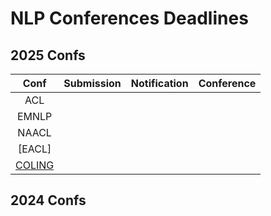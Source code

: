 # NLP Conferences Deadlines

## 2025 Confs

|  Conf  | Submission    |   Notification  |   Conference  |
| :---:  |    :----:        |        :---:         |        :---:         |
|  ACL   |               |                 |               |
|  EMNLP |               |                  |                      |
|  NAACL |               |                   |                 |
|  [EACL]  |               |                 |                 |
|  [COLING](https://coling2025.org/)  |  |  |  |

## 2024 Confs


<!--stackedit_data:
eyJoaXN0b3J5IjpbLTEyOTU0NzYwNDIsLTE4NTgxNzk5OTIsMj
A3ODc2ODgxNCwtNzE1NjcyODUyLDEwODk0NDk0MjJdfQ==
-->